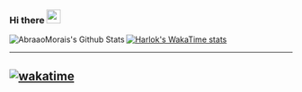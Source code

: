 ### Hi there <img src="https://github.com/souvikguria98/souvikguria98/blob/master/Hi.gif" width="25">

<img align="left" src="https://github-readme-stats.vercel.app/api?username=AbraaoMorais&include_all_commits=true&count_private=true&show_icons=true&line_height=20&title_color=7A7ADB&icon_color=2234AE&text_color=D3D3D3&bg_color=0,000000,130F40" alt="AbraaoMorais's Github Stats">

[![Harlok's WakaTime stats](https://github-readme-stats.vercel.app/api/wakatime?username=morais11)](https://github.com/anuraghazra/github-readme-stats)

---
[![wakatime](https://wakatime.com/badge/user/ceed7482-a97f-44a7-86e9-1af3262cb255.svg)](https://wakatime.com/@ceed7482-a97f-44a7-86e9-1af3262cb255)
---
<!--
**AbraaoMorais/AbraaoMorais** is a ✨ _special_ ✨ repository because its `README.md` (this file) appears on your GitHub profile.
Here are some ideas to get you started:
- 🔭 I’m currently working on ...
- 🌱 I’m currently learning ...
- 👯 I’m looking to collaborate on ...
- 🤔 I’m looking for help with ...
- 💬 Ask me about ...
- 📫 How to reach me: ...
- 😄 Pronouns: ...
- ⚡ Fun fact: ...
-->


<!--
**AbraaoMorais/AbraaoMorais** is a ✨ _special_ ✨ repository because its `README.md` (this file) appears on your GitHub profile.

Here are some ideas to get you started:

- 🔭 I’m currently working on ...
- 🌱 I’m currently learning ...
- 👯 I’m looking to collaborate on ...
- 🤔 I’m looking for help with ...
- 💬 Ask me about ...
- 📫 How to reach me: ...
- 😄 Pronouns: ...
- ⚡ Fun fact: ...
-->
